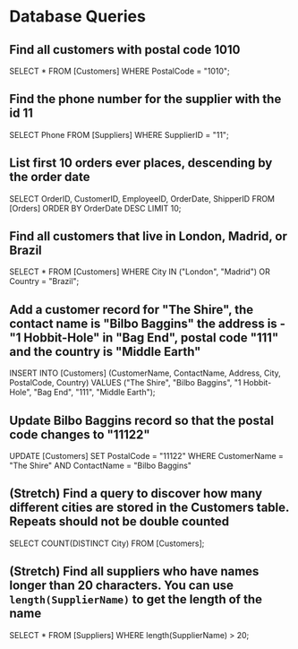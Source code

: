 # Database Queries

## Find all customers with postal code 1010
SELECT * FROM [Customers] WHERE PostalCode = "1010";

## Find the phone number for the supplier with the id 11
SELECT Phone FROM [Suppliers] WHERE SupplierID = "11";

## List first 10 orders ever places, descending by the order date
SELECT OrderID, CustomerID, EmployeeID, OrderDate, ShipperID FROM [Orders] ORDER BY OrderDate DESC LIMIT 10;

## Find all customers that live in London, Madrid, or Brazil
SELECT * FROM [Customers] WHERE City IN ("London", "Madrid") OR Country = "Brazil";

## Add a customer record for "The Shire", the contact name is "Bilbo Baggins" the address is -"1 Hobbit-Hole" in "Bag End", postal code "111" and the country is "Middle Earth"
INSERT INTO [Customers] (CustomerName, ContactName, Address, City, PostalCode, Country)
VALUES ("The Shire", "Bilbo Baggins", "1 Hobbit-Hole", "Bag End", "111", "Middle Earth");

## Update Bilbo Baggins record so that the postal code changes to "11122"
UPDATE [Customers]
SET PostalCode = "11122"
WHERE CustomerName = "The Shire" AND ContactName = "Bilbo Baggins"

## (Stretch) Find a query to discover how many different cities are stored in the Customers table. Repeats should not be double counted
SELECT COUNT(DISTINCT City) FROM [Customers];

## (Stretch) Find all suppliers who have names longer than 20 characters. You can use `length(SupplierName)` to get the length of the name
SELECT * FROM [Suppliers] WHERE length(SupplierName) > 20;